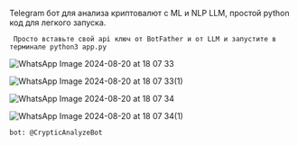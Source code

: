 Telegram бот для анализа криптовалют с ML и NLP LLM, простой python код для легкого запуска.

     Просто вставьте свой api ключ от BotFather и от LLM и запустите в терминале python3 app.py
     
![WhatsApp Image 2024-08-20 at 18 07 33](https://github.com/user-attachments/assets/6684dd71-d607-41aa-aa71-5368a8b014a3)

![WhatsApp Image 2024-08-20 at 18 07 33(1)](https://github.com/user-attachments/assets/9c263408-198d-4868-8784-a15ff3cbaff3)

![WhatsApp Image 2024-08-20 at 18 07 34](https://github.com/user-attachments/assets/63d0c771-4753-4d87-bda3-9331aac700cb)

![WhatsApp Image 2024-08-20 at 18 07 34(1)](https://github.com/user-attachments/assets/89c573fc-7ab1-4013-b571-9ad1764a4dc0)



    bot: @CrypticAnalyzeBot

